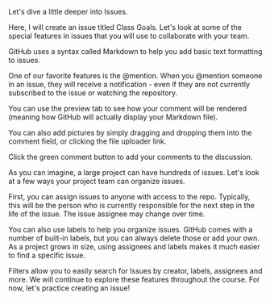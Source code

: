 Let's dive a little deeper into Issues.

Here, I will create an issue titled Class Goals. Let's look at some of the special features in issues that you will use to collaborate with your team.

GitHub uses a syntax called Markdown to help you add basic text formatting to issues.

One of our favorite features is the @mention. When you @mention someone in an issue, they will receive a notification - even if they are not currently subscribed to the issue or watching the repository.

You can use the preview tab to see how your comment will be rendered (meaning how GitHub will actually display your Markdown file).

You can also add pictures by simply dragging and dropping them into the comment field, or clicking the file uploader link.

Click the green comment button to add your comments to the discussion.

As you can imagine, a large project can have hundreds of issues. Let's look at a few ways your project team can organize issues.

First, you can assign issues to anyone with access to the repo. Typically, this will be the person who is currently responsible for the next step in the life of the issue. The issue assignee may change over time.

You can also use labels to help you organize issues. GitHub comes with a number of built-in labels, but you can always delete those or add your own. As a project grows in size, using assignees and labels makes it much easier to find a specific issue.

Filters allow you to easily search for Issues by creator, labels, assignees and more. We will continue to explore these features throughout the course. For now, let's practice creating an issue!
